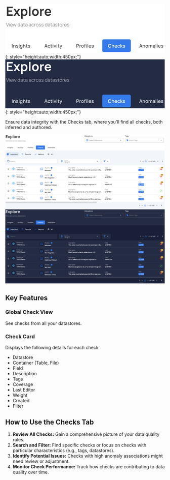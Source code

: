 ![Screenshot](../assets/explore/checks/checks-tab-light.png#only-light){: style="height:auto;width:450px;"}
![Screenshot](../assets/explore/checks/checks-tab-dark.png#only-dark){: style="height:auto;width:450px;"}


Ensure data integrity with the Checks tab, where you'll find all checks, both inferred and authored.

![Screenshot](../assets/explore/checks/checks-light.png#only-light)
![Screenshot](../assets/explore/checks/checks-dark.png#only-dark)

## Key Features

### Global Check View
See checks from all your datastores.

### Check Card

Displays the following details for each check

* Datastore
* Container (Table, File)
* Field
* Description
* Tags
* Coverage
* Last Editor
* Weight
* Created
* Filter


## How to Use the Checks Tab

1. **Review All Checks:**  Gain a comprehensive picture of your data quality rules.
2. **Search and Filter:**  Find specific checks or focus on checks with particular characteristics (e.g., tags, datastores).
3. **Identify Potential Issues:**  Checks with high anomaly associations might need review or adjustment. 
4. **Monitor Check Performance:** Track how checks are contributing to data quality over time.  